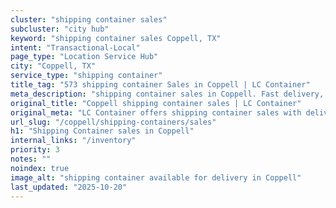 ```yaml
---
cluster: "shipping container sales"
subcluster: "city hub"
keyword: "shipping container sales Coppell, TX"
intent: "Transactional-Local"
page_type: "Location Service Hub"
city: "Coppell, TX"
service_type: "shipping container"
title_tag: "573 shipping container Sales in Coppell | LC Container"
meta_description: "shipping container sales in Coppell. Fast delivery, competitive pricing. Serving shipping containers area. Quote ID: 1GK. Call (214) 524-4168 for your free quote today."
original_title: "Coppell shipping container sales | LC Container"
original_meta: "LC Container offers shipping container sales with delivery in Coppell, TX. Local. Fast quotes. Since 2003."
url_slug: "/coppell/shipping-containers/sales"
h1: "Shipping Container sales in Coppell"
internal_links: "/inventory"
priority: 3
notes: ""
noindex: true
image_alt: "shipping container available for delivery in Coppell"
last_updated: "2025-10-20"
---
```


<!-- TODO: Add unique city/inventory copy, images, and internal links here. -->
